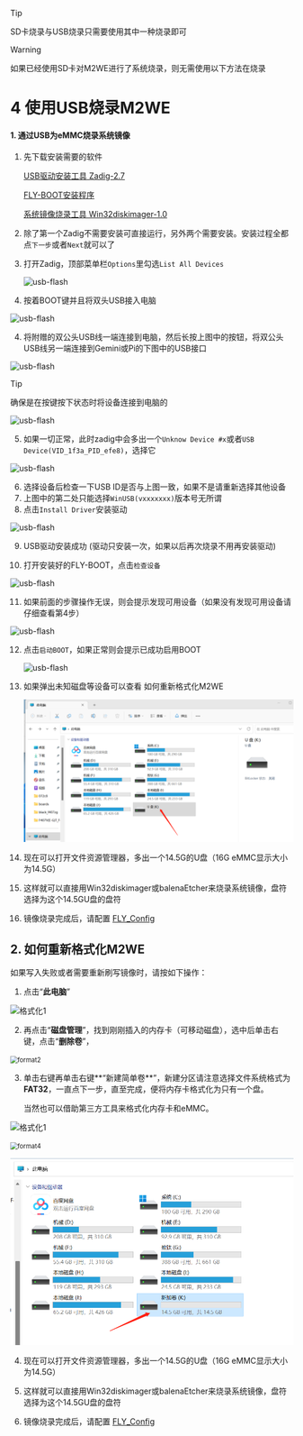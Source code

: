 >[!TIP]
>SD卡烧录与USB烧录只需要使用其中一种烧录即可



>[!WARNING]
>如果已经使用SD卡对M2WE进行了系统烧录，则无需使用以下方法在烧录



# 4 使用USB烧录M2WE

   #### 1. 通过USB为eMMC烧录系统镜像

1. 先下载安装需要的软件

   [USB驱动安装工具 Zadig-2.7](https://cdn.mellow.klipper.cn/Utils/zadig-2.7.exe)

   [FLY-BOOT安装程序](https://cdn.mellow.klipper.cn/Utils/FLY-BOOT-Setup.msi)

   [系统镜像烧录工具 Win32diskimager-1.0](https://cdn.mellow.klipper.cn/Utils/win32diskimager-1.0.0-install.exe)

2. 除了第一个Zadig不需要安装可直接运行，另外两个需要安装。安装过程全都点``下一步``或者``Next``就可以了

3. 打开Zadig，顶部菜单栏``Options``里勾选``List All Devices``

   ![usb-flash](../../images/boards/fly_pi/usb_flash_1.png)

4. 按着BOOT键并且将双头USB接入电脑

![usb-flash](../../images/boards/fly_pi/usb_flash_3.png ":size=42%")

4. 将附赠的双公头USB线一端连接到电脑，然后长按上图中的按钮，将双公头USB线另一端连接到Gemini或Pi的下图中的USB接口

![usb-flash](../../images/boards/fly_pi/usb_flash_4.png ":size=50%")

> [!TIP]
> 确保是在按键按下状态时将设备连接到电脑的

![usb-flash](../../images/boards/fly_pi/usb_flash_5.png ":size=50%")

5. 如果一切正常，此时zadig中会多出一个``Unknow Device #x``或者``USB Device(VID_1f3a_PID_efe8)``，选择它

![usb-flash](../../images/boards/fly_pi/usb_flash_6.png ":size=50%")

6. 选择设备后检查一下USB ID是否与上图一致，如果不是请重新选择其他设备
7. 上图中的第二处只能选择``WinUSB(vxxxxxxx)``版本号无所谓
8. 点击``Install Driver``安装驱动

![usb-flash](../../images/boards/fly_pi/usb_flash_7.png ":size=50%")

9. USB驱动安装成功 (驱动只安装一次，如果以后再次烧录不用再安装驱动)

10. 打开安装好的FLY-BOOT，点击``检查设备``

![usb-flash](../../images/boards/fly_pi/usb_flash_8.png ":size=50%")

11. 如果前面的步骤操作无误，则会提示发现可用设备（如果没有发现可用设备请仔细查看第4步）

![usb-flash](../../images/boards/fly_pi/usb_flash_9.png)

12. 点击``启动BOOT``，如果正常则会提示已成功启用BOOT

    ![usb-flash](../../images/boards/fly_pi/usb_flash_10.png ":size=50%")

13. 如果弹出未知磁盘等设备可以查看 如何重新格式化M2WE

    ![boot](../../images/boards/fly_gemini_v3/boot.png ":size=50%")

14. 现在可以打开文件资源管理器，多出一个14.5G的U盘（16G eMMC显示大小为14.5G）
15. 这样就可以直接用Win32diskimager或balenaEtcher来烧录系统镜像，盘符选择为这个14.5GU盘的盘符
16. 镜像烧录完成后，请配置 [FLY_Config](/board/fly_pi/FLY_π_fly_config.md "点击即可跳转")



## 2. 如何重新格式化M2WE

如果写入失败或者需要重新刷写镜像时，请按如下操作：

1. 点击“**此电脑**” 

![格式化1](../../images/boards/fly_pi/format1.png)

2. 再点击“**磁盘管理**”，找到刚刚插入的内存卡（可移动磁盘），选中后单击右键，点击“**删除卷**”，

<img src="../../images/boards/fly_pi/format2.png" alt="format2" style="zoom: 80%;" />

3. 单击右键再单击右键**“新建简单卷**”，新建分区请注意选择文件系统格式为**FAT32**，一直点下一步，直至完成，便将内存卡格式化为只有一个盘。

   当然也可以借助第三方工具来格式化内存卡和eMMC。

![格式化1](../../images/boards/fly_pi/format3.png)

<img src="../../images/boards/fly_pi/format4.png" alt="format4" style="zoom:80%;" />

![format](../../images/boards/fly_pi/format5.png)

4. 现在可以打开文件资源管理器，多出一个14.5G的U盘（16G eMMC显示大小为14.5G）

5. 这样就可以直接用Win32diskimager或balenaEtcher来烧录系统镜像，盘符选择为这个14.5GU盘的盘符

6. 镜像烧录完成后，请配置 [FLY_Config](/board/fly_pi/FLY_π_fly_config.md "点击即可跳转")
